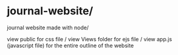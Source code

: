 # journal-website/
journal website made with node/

view public for css file /
view Views folder for ejs file /
view app.js (javascript file) for the entire outline of the website
